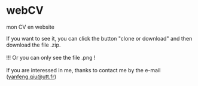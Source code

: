 # webCV
mon CV en website

If you want to see it, you can click the button "clone or download" and then download the file .zip.</br></br>
!!!   Or you can only see the file .png ! </br></br>
If you are interessed in me, thanks to contact me by the e-mail (yanfeng.qiu@utt.fr)
